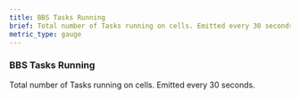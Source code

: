 ```yaml
---
title: BBS Tasks Running
brief: Total number of Tasks running on cells. Emitted every 30 seconds.
metric_type: gauge
---
```


### BBS Tasks Running

Total number of Tasks running on cells. Emitted every 30 seconds.